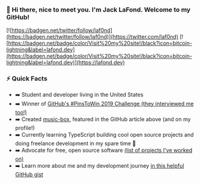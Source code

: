 ### 👋 Hi there, nice to meet you. I'm Jack LaFond. Welcome to my GitHub!
[![https://badgen.net/twitter/follow/laf0nd](https://badgen.net/twitter/follow/laf0nd)](https://twitter.com/laf0nd) [![https://badgen.net/badge/color/Visit%20my%20site!/black?icon=bitcoin-lightning&label=lafond.dev](https://badgen.net/badge/color/Visit%20my%20site!/black?icon=bitcoin-lightning&label=lafond.dev)](https://lafond.dev)

### ⚡ Quick Facts
- ➡️ Student and developer living in the United States
- ➡️ Winner of [GitHub's #PinsToWin 2019 Challenge (they interviewed me too!)](https://github.blog/2019-09-03-pins-to-win-stunning-student-profiles/)
- ➡️ Created [music-box](https://github.com/jacc/music-box), featured in the GitHub article above (and on my profile!)
- ➡️ Currently learning TypeScript building cool open source projects and doing freelance development in my spare time 🚀
- ➡️ Advocate for free, open source software [(list of projects I've worked on)](https://gist.github.com/jacc/6dd1ed8a8762039d3041777d74ff38b9)
- ➡️ Learn more about me and my development journey [in this helpful GitHub gist](https://gist.github.com/jacc/df6b06ccc66985d4ad4fe1c3ce02ec07)

